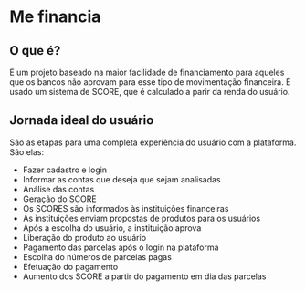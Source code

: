 # Me financia
## O que é?
É um projeto baseado na maior facilidade de financiamento para aqueles que os bancos não aprovam para esse tipo de movimentação financeira. É usado um sistema de SCORE, que é calculado a parir da renda do usuário.
## Jornada ideal do usuário
São as etapas para uma completa experiência do usuário com a plataforma. São elas:
   * Fazer cadastro e login
   * Informar as contas que deseja que sejam analisadas
   * Análise das contas
   * Geração do SCORE
   * Os SCORES são informados às instituições financeiras
   * As instituições enviam propostas de produtos para os usuários
   * Após a escolha do usuário, a instituição aprova
   * Liberação do produto ao usuário
   * Pagamento das parcelas após o login na plataforma
   * Escolha do números de parcelas pagas
   * Efetuação do pagamento
   * Aumento dos SCORE a partir do pagamento em dia das parcelas
